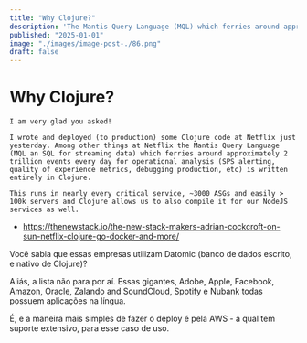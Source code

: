 ```yaml
---
title: "Why Clojure?"
description: 'The Mantis Query Language (MQL) which ferries around approximately 2 trillion events every day for operational analysis (SPS alerting, quality of experience metrics, debugging production, etc) is written entirely in Clojure. This runs in'
published: "2025-01-01"
image: "./images/image-post-./86.png"
draft: false
---
```


# Why Clojure?

```
I am very glad you asked!

I wrote and deployed (to production) some Clojure code at Netflix just yesterday. Among other things at Netflix the Mantis Query Language (MQL an SQL for streaming data) which ferries around approximately 2 trillion events every day for operational analysis (SPS alerting, quality of experience metrics, debugging production, etc) is written entirely in Clojure.

This runs in nearly every critical service, ~3000 ASGs and easily > 100k servers and Clojure allows us to also compile it for our NodeJS services as well. 
```

- https://thenewstack.io/the-new-stack-makers-adrian-cockcroft-on-sun-netflix-clojure-go-docker-and-more/

Você sabia que essas empresas utilizam Datomic (banco de dados escrito, e nativo de Clojure)?



Aliás, a lista não para por aí. Essas gigantes, Adobe, Apple, Facebook, Amazon, Oracle, Zalando and SoundCloud, Spotify e Nubank todas possuem aplicações na língua.



É, e a maneira mais simples de fazer o deploy é pela AWS - a qual tem suporte extensivo, para esse caso de uso.




